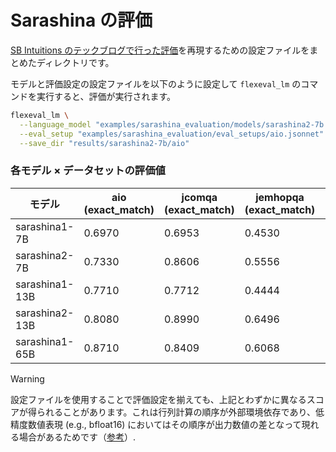 # Sarashina の評価

[SB Intuitions のテックブログで行った評価](https://www.sbintuitions.co.jp/blog/entry/2024/07/26/150005)を再現するための設定ファイルをまとめたディレクトリです。

モデルと評価設定の設定ファイルを以下のように設定して `flexeval_lm` のコマンドを実行すると、評価が実行されます。
```bash
flexeval_lm \
  --language_model "examples/sarashina_evaluation/models/sarashina2-7b.jsonnet" \
  --eval_setup "examples/sarashina_evaluation/eval_setups/aio.jsonnet" \
  --save_dir "results/sarashina2-7b/aio"
```

### 各モデル × データセットの評価値

| モデル            | aio (exact_match) | jcomqa (exact_match) | jemhopqa (exact_match) | jsquad (exact_match) | niilcqa (exact_match) |
|----------------|-------------------|----------------------|------------------------|----------------------|-----------------------|
| sarashina1-7B  | 0.6970            | 0.6953               | 0.4530                 | 0.7778               | 0.4444                |
| sarashina2-7B  | 0.7330            | 0.8606               | 0.5556                 | 0.8566               | 0.5000                |
| sarashina1-13B | 0.7710            | 0.7712               | 0.4444                 | 0.7816               | 0.4877                |
| sarashina2-13B | 0.8080            | 0.8990               | 0.6496                 | 0.8856               | 0.5679                |
| sarashina1-65B | 0.8710            | 0.8409               | 0.6068                 | 0.8521               | 0.5370                |



> [!WARNING]
> 設定ファイルを使用することで評価設定を揃えても、上記とわずかに異なるスコアが得られることがあります。これは行列計算の順序が外部環境依存であり、低精度数値表現 (e.g., bfloat16) においてはその順序が出力数値の差となって現れる場合があるためです（[参考](https://github.com/huggingface/transformers/issues/25420#issuecomment-1775317535)）.
